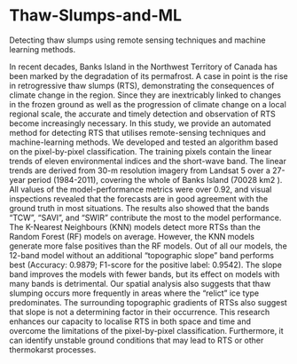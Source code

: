 # Thaw-Slumps-and-ML
Detecting thaw slumps using remote sensing techniques and machine learning methods.

In recent decades, Banks Island in the Northwest Territory of Canada has been marked by the 
degradation of its permafrost. A case in point is the rise in retrogressive thaw slumps (RTS), 
demonstrating the consequences of climate change in the region. Since they are inextricably 
linked to changes in the frozen ground as well as the progression of climate change on a local 
regional scale, the accurate and timely detection and observation of RTS become increasingly 
necessary. In this study, we provide an automated method for detecting RTS that utilises 
remote-sensing techniques and machine-learning methods. We developed and tested an 
algorithm based on the pixel-by-pixel classification. The training pixels contain the linear 
trends of eleven environmental indices and the short-wave band. The linear trends are derived 
from 30-m resolution imagery from Landsat 5 over a 27-year period (1984-2011), covering the 
whole of Banks Island (70028 km2
). All values of the model-performance metrics were over 
0.92, and visual inspections revealed that the forecasts are in good agreement with the ground 
truth in most situations. The results also showed that the bands “TCW”, “SAVI”, and “SWIR”
contribute the most to the model performance. The K-Nearest Neighbours (KNN) models 
detect more RTSs than the Random Forest (RF) models on average. However, the KNN models 
generate more false positives than the RF models. Out of all our models, the 12-band model 
without an additional “topographic slope” band performs best (Accuracy: 0.9879; F1-score for 
the positive label: 0.9542). The slope band improves the models with fewer bands, but its effect 
on models with many bands is detrimental. Our spatial analysis also suggests that thaw 
slumping occurs more frequently in areas where the “relict” ice type predominates. The 
surrounding topographic gradients of RTSs also suggest that slope is not a determining factor 
in their occurrence. This research enhances our capacity to localise RTS in both space and time 
and overcome the limitations of the pixel-by-pixel classification. Furthermore, it can identify 
unstable ground conditions that may lead to RTS or other thermokarst processes.
